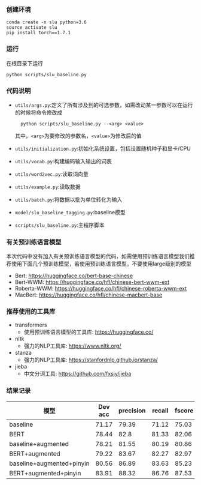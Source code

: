 ### 创建环境

    conda create -n slu python=3.6
    source activate slu
    pip install torch==1.7.1

### 运行

在根目录下运行

    python scripts/slu_baseline.py

### 代码说明

+ `utils/args.py`:定义了所有涉及到的可选参数，如需改动某一参数可以在运行的时候将命令修改成
        
        python scripts/slu_baseline.py --<arg> <value>
    
    其中，`<arg>`为要修改的参数名，`<value>`为修改后的值
+ `utils/initialization.py`:初始化系统设置，包括设置随机种子和显卡/CPU
+ `utils/vocab.py`:构建编码输入输出的词表
+ `utils/word2vec.py`:读取词向量
+ `utils/example.py`:读取数据
+ `utils/batch.py`:将数据以批为单位转化为输入
+ `model/slu_baseline_tagging.py`:baseline模型
+ `scripts/slu_baseline.py`:主程序脚本

### 有关预训练语言模型

本次代码中没有加入有关预训练语言模型的代码，如需使用预训练语言模型我们推荐使用下面几个预训练模型，若使用预训练语言模型，不要使用large级别的模型
+ Bert: https://huggingface.co/bert-base-chinese
+ Bert-WWM: https://huggingface.co/hfl/chinese-bert-wwm-ext
+ Roberta-WWM: https://huggingface.co/hfl/chinese-roberta-wwm-ext
+ MacBert: https://huggingface.co/hfl/chinese-macbert-base

### 推荐使用的工具库
+ transformers
  + 使用预训练语言模型的工具库: https://huggingface.co/
+ nltk
  + 强力的NLP工具库: https://www.nltk.org/
+ stanza
  + 强力的NLP工具库: https://stanfordnlp.github.io/stanza/
+ jieba
  + 中文分词工具: https://github.com/fxsjy/jieba

### 结果记录

| 模型                      | Dev acc | precision | recall | fscore |
| ------------------------- | ------- | --------- | ------ | ------ |
| baseline                  | 71.17   | 79.39     | 71.12  | 75.03  |
| BERT                      | 78.44   | 82.8      | 81.33  | 82.06  |
| baseline+augmented        | 78.21   | 81.55     | 80.19  | 80.86  |
| BERT+augmented            | 79.22   | 83.67     | 82.27  | 82.97  |
| baseline+augmented+pinyin | 80.56   | 86.89     | 83.63  | 85.23  |
| BERT+augmented+pinyin     | 83.91   | 88.32     | 86.76  | 87.53  |

